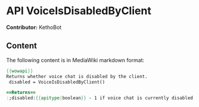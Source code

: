 # API VoiceIsDisabledByClient

**Contributor:** KethoBot

## Content

The following content is in MediaWiki markdown format:

```mediawiki
{{wowapi}}
Returns whether voice chat is disabled by the client.
 disabled = VoiceIsDisabledByClient()

==Returns==
:;disabled:{{apitype|boolean}} - 1 if voice chat is currently disabled by the client, nil otherwise.
```